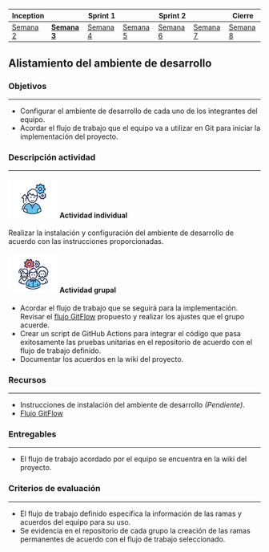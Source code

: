 | Inception |   | Sprint 1 |   | Sprint 2 |   | Cierre |
|-----------|---|----------|---|----------|---|--------|
| [Semana 2](/mt2_procesos_guias_proyecto/semanas/inception/semana2/semana2)        | **[Semana 3](/mt2_procesos_guias_proyecto/semanas/inception/semana3/semana3)** | [Semana 4](/mt2_procesos_guias_proyecto/semanas/sprint1/semana4/semana4) | [Semana 5](/mt2_procesos_guias_proyecto/semanas/sprint1/semana5/semana5) | [Semana 6](/mt2_procesos_guias_proyecto/semanas/sprint2/semana6/semana6) | [Semana 7](/mt2_procesos_guias_proyecto/semanas/sprint2/semana7/semana7) | [Semana 8]()      |

## Alistamiento del ambiente de desarrollo

### Objetivos

---
* Configurar el ambiente de desarrollo de cada uno de los integrantes del equipo.
* Acordar el flujo de trabajo que el equipo va a utilizar en Git para iniciar la implementación del proyecto.

### Descripción actividad

---
#### ![](./../../../assets/images/individuo.png) Actividad individual

Realizar la instalación y configuración del ambiente de desarrollo de acuerdo con las instrucciones proporcionadas.

#### ![](./../../../assets/images/grupo.png) Actividad grupal

* Acordar el flujo de trabajo que se seguirá para la implementación. Revisar el [flujo GitFlow](../semana3/s3_gitflow) propuesto y realizar los ajustes que el grupo acuerde.
* Crear un script de GitHub Actions para integrar el código que pasa exitosamente las pruebas unitarias en el repositorio de acuerdo con el flujo de trabajo definido.
* Documentar los acuerdos en la wiki del proyecto.


### Recursos 

---
* Instrucciones de instalación del ambiente de desarrollo *(Pendiente)*.
* [Flujo GitFlow](../semana3/s3_gitflow)

### Entregables 

---
* El flujo de trabajo acordado por el equipo se encuentra en la wiki del proyecto.

### Criterios de evaluación
---
* El flujo de trabajo definido especifica la información de las ramas y acuerdos del equipo para su uso.
* Se evidencia en el repositorio de cada grupo la creación de las ramas permanentes de acuerdo con el flujo de trabajo seleccionado.
